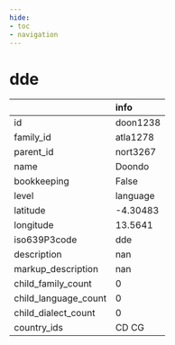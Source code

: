 ```yaml
---
hide:
- toc
- navigation
---
```

# dde
|                      | info     |
|:---------------------|:---------|
| id                   | doon1238 |
| family_id            | atla1278 |
| parent_id            | nort3267 |
| name                 | Doondo   |
| bookkeeping          | False    |
| level                | language |
| latitude             | -4.30483 |
| longitude            | 13.5641  |
| iso639P3code         | dde      |
| description          | nan      |
| markup_description   | nan      |
| child_family_count   | 0        |
| child_language_count | 0        |
| child_dialect_count  | 0        |
| country_ids          | CD CG    |